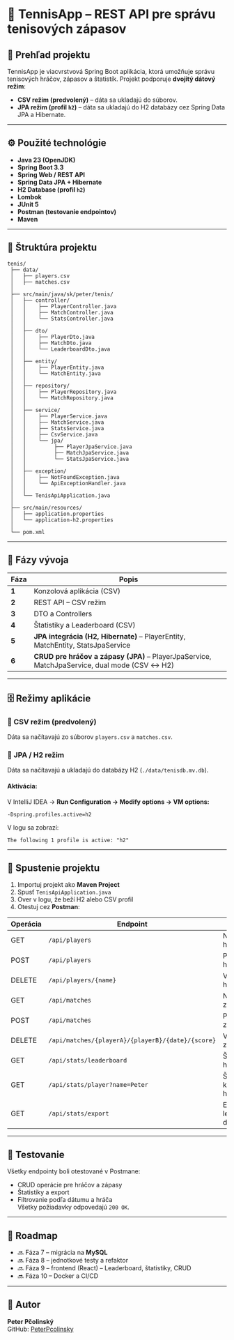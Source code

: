 # 🎾 TennisApp – REST API pre správu tenisových zápasov

## 🧩 Prehľad projektu
TennisApp je viacvrstvová Spring Boot aplikácia, ktorá umožňuje správu tenisových hráčov, zápasov a štatistík.
Projekt podporuje **dvojitý dátový režim**:
- **CSV režim (predvolený)** – dáta sa ukladajú do súborov.
- **JPA režim (profil `h2`)** – dáta sa ukladajú do H2 databázy cez Spring Data JPA a Hibernate.

---

## ⚙️ Použité technológie
- **Java 23 (OpenJDK)**
- **Spring Boot 3.3**
- **Spring Web / REST API**
- **Spring Data JPA + Hibernate**
- **H2 Database (profil `h2`)**
- **Lombok**
- **JUnit 5**
- **Postman (testovanie endpointov)**
- **Maven**

---

## 🧱 Štruktúra projektu

```
tenis/
 ├── data/
 │   ├── players.csv
 │   ├── matches.csv
 │
 ├── src/main/java/sk/peter/tenis/
 │   ├── controller/
 │   │    ├── PlayerController.java
 │   │    ├── MatchController.java
 │   │    └── StatsController.java
 │   │
 │   ├── dto/
 │   │    ├── PlayerDto.java
 │   │    ├── MatchDto.java
 │   │    └── LeaderboardDto.java
 │   │
 │   ├── entity/
 │   │    ├── PlayerEntity.java
 │   │    └── MatchEntity.java
 │   │
 │   ├── repository/
 │   │    ├── PlayerRepository.java
 │   │    └── MatchRepository.java
 │   │
 │   ├── service/
 │   │    ├── PlayerService.java
 │   │    ├── MatchService.java
 │   │    ├── StatsService.java
 │   │    ├── CsvService.java
 │   │    └── jpa/
 │   │         ├── PlayerJpaService.java
 │   │         ├── MatchJpaService.java
 │   │         └── StatsJpaService.java
 │   │
 │   ├── exception/
 │   │    ├── NotFoundException.java
 │   │    └── ApiExceptionHandler.java
 │   │
 │   └── TenisApiApplication.java
 │
 ├── src/main/resources/
 │   ├── application.properties
 │   └── application-h2.properties
 │
 └── pom.xml
```

---

## 🧭 Fázy vývoja

| Fáza | Popis |
|------|--------|
| **1** | Konzolová aplikácia (CSV) |
| **2** | REST API – CSV režim |
| **3** | DTO a Controllers |
| **4** | Štatistiky a Leaderboard (CSV) |
| **5** | **JPA integrácia (H2, Hibernate)** – PlayerEntity, MatchEntity, StatsJpaService |
| **6** | **CRUD pre hráčov a zápasy (JPA)** – PlayerJpaService, MatchJpaService, dual mode (CSV ↔ H2) |

---

## 🗄️ Režimy aplikácie

### 🔹 CSV režim (predvolený)
Dáta sa načítavajú zo súborov `players.csv` a `matches.csv`.

### 🔹 JPA / H2 režim
Dáta sa načítavajú a ukladajú do databázy H2 (`./data/tenisdb.mv.db`).

#### Aktivácia:
V IntelliJ IDEA → **Run Configuration → Modify options → VM options:**
```
-Dspring.profiles.active=h2
```

V logu sa zobrazí:
```
The following 1 profile is active: "h2"
```

---

## 🚀 Spustenie projektu

1. Importuj projekt ako **Maven Project**  
2. Spusť `TenisApiApplication.java`  
3. Over v logu, že beží H2 alebo CSV profil  
4. Otestuj cez **Postman**:

| Operácia | Endpoint | Popis |
|-----------|-----------|--------|
| GET | `/api/players` | Načítanie hráčov |
| POST | `/api/players` | Pridanie hráča |
| DELETE | `/api/players/{name}` | Vymazanie hráča |
| GET | `/api/matches` | Načítanie zápasov |
| POST | `/api/matches` | Pridanie zápasu |
| DELETE | `/api/matches/{playerA}/{playerB}/{date}/{score}` | Vymazanie zápasu |
| GET | `/api/stats/leaderboard` | Štatistiky hráčov |
| GET | `/api/stats/player?name=Peter` | Štatistiky konkrétneho hráča |
| GET | `/api/stats/export` | Export leaderboardu do CSV |

---

## 🧪 Testovanie
Všetky endpointy boli otestované v Postmane:
- CRUD operácie pre hráčov a zápasy
- Štatistiky a export
- Filtrovanie podľa dátumu a hráča  
Všetky požiadavky odpovedajú `200 OK`.

---

## 🧩 Roadmap
- 🔜 Fáza 7 – migrácia na **MySQL**
- 🔜 Fáza 8 – jednotkové testy a refaktor
- 🔜 Fáza 9 – frontend (React) – Leaderboard, štatistiky, CRUD
- 🔜 Fáza 10 – Docker a CI/CD

---

## 👤 Autor
**Peter Pčolinský**  
GitHub: [PeterPcolinsky](https://github.com/PeterPcolinsky)
